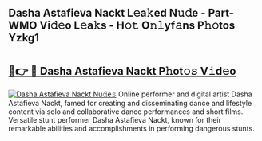 ## Dasha Astafieva Nackt L𝚎a𝚔ed N𝚞𝚍e - Part-WMO Vi𝚍𝚎o L𝚎a𝚔s - H𝚘𝚝 O𝚗𝚕yf𝚊ns P𝚑𝚘tos Yzkg1

# <h2><a href="http://kfd8i5.oniu.top/?m=Dasha+Astafieva+Nackt">🔗👉 🔴 Dasha Astafieva Nackt P𝚑ot𝚘𝚜 V𝚒d𝚎o</a></h2>

[![Dasha Astafieva Nackt Nu𝚍e𝚜](https://i.imgur.com/0qMVB7G.gif)](http://kfd8i5.oniu.top/?m=Dasha+Astafieva+Nackt)
Online performer and digital artist Dasha Astafieva Nackt, famed for creating and disseminating dance and lifestyle content via solo and collaborative dance performances and short films. Versatile stunt performer Dasha Astafieva Nackt, known for their remarkable abilities and accomplishments in performing dangerous stunts.  
